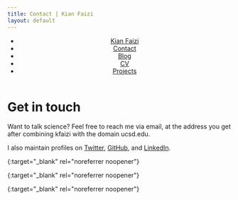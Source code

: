 ```yaml
---
title: Contact | Kian Faizi
layout: default
---
```

<header>
    <nav>
        <ul>
            <li><a href="/">Kian Faizi</a></li>
            <li><a href="/contact.html" class="active">Contact</a></li>
            <li><a href="/blog.html">Blog</a></li>
            <li><a href="/cv.html">CV</a></li>
            <li><a href="/projects.html">Projects</a></li>
        </ul>
    </nav>
</header>

# Get in touch

Want to talk science? Feel free to reach me via email, at the address you get after combining <span class="inline-code">kfaizi</span> with the domain <span class="inline-code">ucsd.edu</span>.

I also maintain profiles on [Twitter], [GitHub], and [LinkedIn].


[Twitter]: https://www.twitter.com/kianfaizi/ "@kianfaizi"
{:target="_blank" rel="noreferrer noopener"}

[GitHub]: https://www.github.com/kfaizi/ "@kfaizi"
{:target="_blank" rel="noreferrer noopener"}

[LinkedIn]: https://www.linkedin.com/in/kian-faizi/ "Kian Faizi"
{:target="_blank" rel="noreferrer noopener"}
